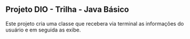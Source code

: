 ## Projeto DIO - Trilha -  Java Básico

Este projeto cria uma classe que recebera via terminal as informações do usuário e em seguida as exibe.